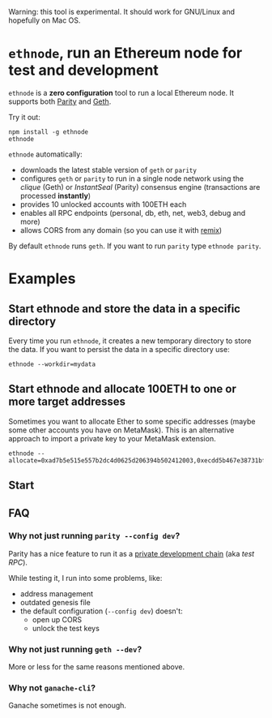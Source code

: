 Warning: this tool is experimental. It should work for GNU/Linux and hopefully on Mac OS.

# `ethnode`, run an Ethereum node for test and development
`ethnode` is a **zero configuration** tool to run a local Ethereum node. It supports both [Parity][parity] and [Geth][geth].

Try it out:
```
npm install -g ethnode
ethnode
```

`ethnode` automatically:
- downloads the latest stable version of `geth` or `parity`
- configures `geth` or `parity` to run in a single node network using the *clique* (Geth) or *InstantSeal* (Parity) consensus engine (transactions are processed **instantly**)
- provides 10 unlocked accounts with 100ETH each
- enables all RPC endpoints (personal, db, eth, net, web3, debug and more)
- allows CORS from any domain (so you can use it with [remix][remix])

By default `ethnode` runs `geth`. If you want to run `parity` type `ethnode parity`.

# Examples

## Start ethnode and store the data in a specific directory
Every time you run `ethnode`, it creates a new temporary directory to store the data. If you want to persist the data in a specific directory use:
```
ethnode --workdir=mydata
```

## Start ethnode and allocate 100ETH to one or more target addresses
Sometimes you want to allocate Ether to some specific addresses (maybe some other accounts you have on MetaMask). This is an alternative approach to import a private key to your MetaMask extension.
```
ethnode --allocate=0xad7b5e515e557b2dc4d0625d206394b502412003,0xecdd5b467e38731bfad4bd75faa45c7d58e41b49
```

## Start

## FAQ
### Why not just running `parity --config dev`?
Parity has a nice feature to run it as a [private development chain][parity:devchain] (aka *test RPC*).

While testing it, I run into some problems, like:
- address management
- outdated genesis file
- the default configuration (`--config dev`) doesn't:
  - open up CORS
  - unlock the test keys

### Why not just running `geth --dev`?
More or less for the same reasons mentioned above.

### Why not `ganache-cli`?
Ganache sometimes is not enough.


[parity]: https://github.com/paritytech/parity-ethereum
[geth]: https://github.com/ethereum/go-ethereum
[parity:devchain]: https://wiki.parity.io/Private-development-chain
[remix]: http://remix.ethereum.org/
[geth-testnet]: https://hackernoon.com/setup-your-own-private-proof-of-authority-ethereum-network-with-geth-9a0a3750cda8
[hudson:gas]: https://hudsonjameson.com/2017-06-27-accounts-transactions-gas-ethereum/
